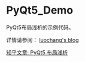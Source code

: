 # PyQt5_Demo

PyQt5布局浅析的示例代码。

详情请参阅： 
[luochang's blog](https://luochang.ink/)

[知乎文章: PyQt5 布局浅析](https://zhuanlan.zhihu.com/p/64574283)
